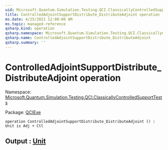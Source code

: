 ```yaml
---
uid: Microsoft.Quantum.Simulation.Testing.QCI.ClassicallyControlledSupportTests.ControlledAdjointSupportDistribute_DistributeAdjoint
title: ControlledAdjointSupportDistribute_DistributeAdjoint operation
ms.date: 4/25/2021 12:00:00 AM
ms.topic: managed-reference
qsharp.kind: operation
qsharp.namespace: Microsoft.Quantum.Simulation.Testing.QCI.ClassicallyControlledSupportTests
qsharp.name: ControlledAdjointSupportDistribute_DistributeAdjoint
qsharp.summary: ''
---
```


# ControlledAdjointSupportDistribute_DistributeAdjoint operation

Namespace: [Microsoft.Quantum.Simulation.Testing.QCI.ClassicallyControlledSupportTests](xref:Microsoft.Quantum.Simulation.Testing.QCI.ClassicallyControlledSupportTests)

Package: [QCIExe](https://nuget.org/packages/QCIExe)




```qsharp
operation ControlledAdjointSupportDistribute_DistributeAdjoint () : Unit is Adj + Ctl
```


## Output : [Unit](xref:microsoft.quantum.qsharp.valueliterals#unit-literal)

